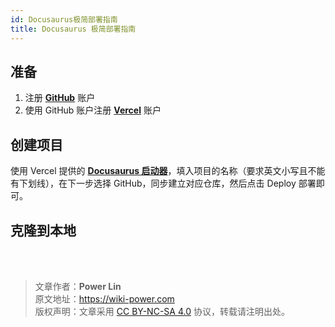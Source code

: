 ```yaml
---
id: Docusaurus极简部署指南
title: Docusaurus 极简部署指南
---
```


## 准备

1. 注册 [**GitHub**](https://github.com/join?ref_cta=Sign+up&ref_loc=header+logged+out&ref_page=%2F&source=header-home) 账户
2. 使用 GitHub 账户注册 [**Vercel**](https://Vercel.com) 账户

## 创建项目

使用 Vercel 提供的 [**Docusaurus 启动器**](https://vercel.com/new/docusaurus-2)，填入项目的名称（要求英文小写且不能有下划线），在下一步选择 GitHub，同步建立对应仓库，然后点击 Deploy 部署即可。

## 克隆到本地

<br />

<br />

> 文章作者：**Power Lin**  
> 原文地址：<https://wiki-power.com>  
> 版权声明：文章采用 [CC BY-NC-SA 4.0](https://creativecommons.org/licenses/by/4.0/deed.zh) 协议，转载请注明出处。
